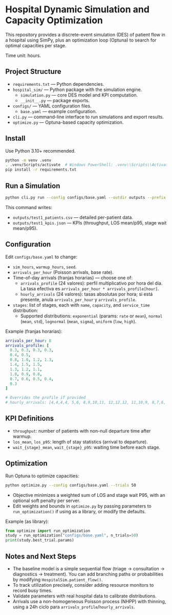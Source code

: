 # Hospital Dynamic Simulation and Capacity Optimization

This repository provides a discrete-event simulation (DES) of patient flow in a hospital using SimPy, plus an optimization loop (Optuna) to search for optimal capacities per stage.

Time unit: hours.

## Project Structure

- `requirements.txt` — Python dependencies.
- `hospital_sim/` — Python package with the simulation engine.
  - `simulation.py` — core DES model and KPI computation.
  - `__init__.py` — package exports.
- `configs/` — YAML configuration files.
  - `base.yaml` — example configuration.
- `cli.py` — command-line interface to run simulations and export results.
- `optimize.py` — Optuna-based capacity optimization.

## Install

Use Python 3.10+ recommended.

```bash
python -m venv .venv
. .venv/Scripts/activate  # Windows PowerShell: .venv\\Scripts\\Activate.ps1
pip install -r requirements.txt
```

## Run a Simulation

```bash
python cli.py run --config configs/base.yaml --outdir outputs --prefix test1
```

This command writes:

- `outputs/test1_patients.csv` — detailed per-patient data.
- `outputs/test1_kpis.json` — KPIs (throughput, LOS mean/p95, stage wait mean/p95).

## Configuration

Edit `configs/base.yaml` to change:

- `sim_hours`, `warmup_hours`, `seed`.
- `arrivals_per_hour` (Poisson arrivals, base rate).
- Time-of-day arrivals (franjas horarias) — choose one of:
  - `arrivals_profile` (24 valores): perfil multiplicativo por hora del día. La tasa efectiva es `arrivals_per_hour * arrivals_profile[hour]`.
  - `hourly_arrivals` (24 valores): tasas absolutas por hora; si está presente, anula `arrivals_per_hour` y `arrivals_profile`.
- `stages`: list of stages, each with `name`, `capacity`, and `service_time` distribution:
  - Supported distributions: `exponential` (params: `rate` or `mean`), `normal` (`mean`, `std`), `lognormal` (`mean`, `sigma`), `uniform` (`low`, `high`).

Example (franjas horarias):

```yaml
arrivals_per_hour: 8
arrivals_profile: [
  0.3, 0.3, 0.3, 0.3,
  0.4, 0.5,
  0.8, 1.0, 1.2, 1.3,
  1.4, 1.5, 1.5,
  1.3, 1.2, 1.1,
  1.0, 0.9, 0.8,
  0.7, 0.6, 0.5, 0.4,
  0.3
]

# Overrides the profile if provided
# hourly_arrivals: [4,4,4,4, 5,6, 8,9,10,11, 12,12,12, 11,10,9, 8,7,6, 5,5,4,3, 3]
```

## KPI Definitions

- `throughput`: number of patients with non-null departure time after warmup.
- `los_mean`, `los_p95`: length of stay statistics (arrival to departure).
- `wait_{stage}_mean`, `wait_{stage}_p95`: waiting time before each stage.

## Optimization

Run Optuna to optimize capacities:

```bash
python optimize.py --config configs/base.yaml --trials 50
```

- Objective minimizes a weighted sum of LOS and stage wait P95, with an optional soft penalty per server.
- Edit weights and bounds in `optimize.py` by passing parameters to `run_optimization()` if using as a library, or modify the defaults.

Example (as library):

```python
from optimize import run_optimization
study = run_optimization("configs/base.yaml", n_trials=50)
print(study.best_trial.params)
```

## Notes and Next Steps

- The baseline model is a simple sequential flow (triage -> consultation -> diagnostics -> treatment). You can add branching paths or probabilities by modifying `HospitalSim.patient_flow()`.
- To track utilization precisely, consider adding resource monitors to record busy times.
- Validate parameters with real hospital data to calibrate distributions.
- Arrivals use a non-homogeneous Poisson process (NHPP) with thinning, using a 24h ciclo para `arrivals_profile`/`hourly_arrivals`.
